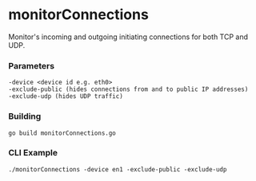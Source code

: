 # monitorConnections
Monitor's incoming and outgoing initiating connections for both TCP and UDP.

### Parameters
```
-device <device id e.g. eth0>
-exclude-public (hides connections from and to public IP addresses)
-exclude-udp (hides UDP traffic)
```
### Building
```
go build monitorConnections.go
```


### CLI Example
```
./monitorConnections -device en1 -exclude-public -exclude-udp
```
